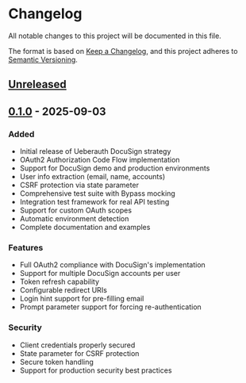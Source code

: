 # Changelog

All notable changes to this project will be documented in this file.

The format is based on [Keep a Changelog](https://keepachangelog.com/en/1.0.0/),
and this project adheres to [Semantic Versioning](https://semver.org/spec/v2.0.0.html).

## [Unreleased]

## [0.1.0] - 2025-09-03

### Added

- Initial release of Ueberauth DocuSign strategy
- OAuth2 Authorization Code Flow implementation
- Support for DocuSign demo and production environments
- User info extraction (email, name, accounts)
- CSRF protection via state parameter
- Comprehensive test suite with Bypass mocking
- Integration test framework for real API testing
- Support for custom OAuth scopes
- Automatic environment detection
- Complete documentation and examples

### Features

- Full OAuth2 compliance with DocuSign's implementation
- Support for multiple DocuSign accounts per user
- Token refresh capability
- Configurable redirect URIs
- Login hint support for pre-filling email
- Prompt parameter support for forcing re-authentication

### Security

- Client credentials properly secured
- State parameter for CSRF protection
- Secure token handling
- Support for production security best practices

[Unreleased]: https://github.com/neilberkman/ueberauth_docusign/compare/v0.1.0...HEAD
[0.1.0]: https://github.com/neilberkman/ueberauth_docusign/releases/tag/v0.1.0
